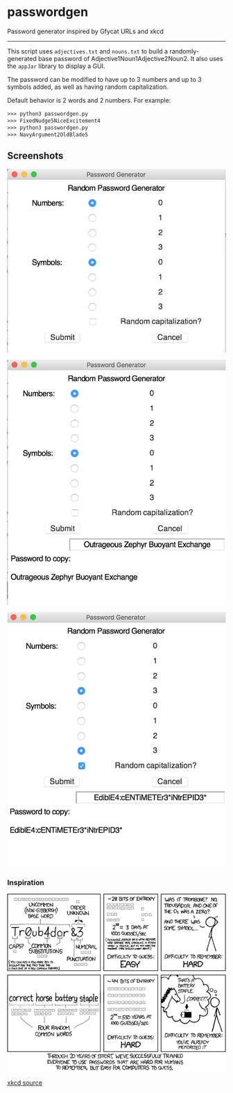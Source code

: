 # passwordgen
Password generator inspired by Gfycat URLs and xkcd

---

This script uses `adjectives.txt` and `nouns.txt` to build a randomly-generated base password of Adjective1Noun1Adjective2Noun2. It also uses the `appJar` library to display a GUI.

The password can be modified to have up to 3 numbers and up to 3 symbols added, as well as having random capitalization.

Default behavior is 2 words and 2 numbers. For example:

    >>> python3 passwordgen.py
    >>> FixedNudge5NiceExcitement4
    >>> python3 passwordgen.py
    >>> NavyArgument2OldBlade5

## Screenshots
![1](https://github.com/alexkenan/passwordgen/blob/master/pics/1.png?raw=true)


![2](https://github.com/alexkenan/passwordgen/blob/master/pics/2.png?raw=true)


![3](https://github.com/alexkenan/passwordgen/blob/master/pics/3.png?raw=true)


### Inspiration
![xkcd](https://github.com/alexkenan/passwordgen/blob/master/pics/password_strength.png?raw=true)


[xkcd source](http://xkcd.com/936/)
